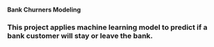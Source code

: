 #### Bank Churners Modeling
### This project applies machine learning model to predict if a bank customer will stay or leave the bank. 
